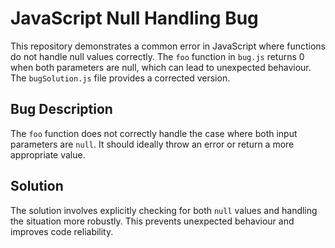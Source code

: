# JavaScript Null Handling Bug

This repository demonstrates a common error in JavaScript where functions do not handle null values correctly. The `foo` function in `bug.js` returns 0 when both parameters are null, which can lead to unexpected behaviour. The `bugSolution.js` file provides a corrected version.

## Bug Description

The `foo` function does not correctly handle the case where both input parameters are `null`. It should ideally throw an error or return a more appropriate value. 

## Solution

The solution involves explicitly checking for both `null` values and handling the situation more robustly. This prevents unexpected behaviour and improves code reliability. 